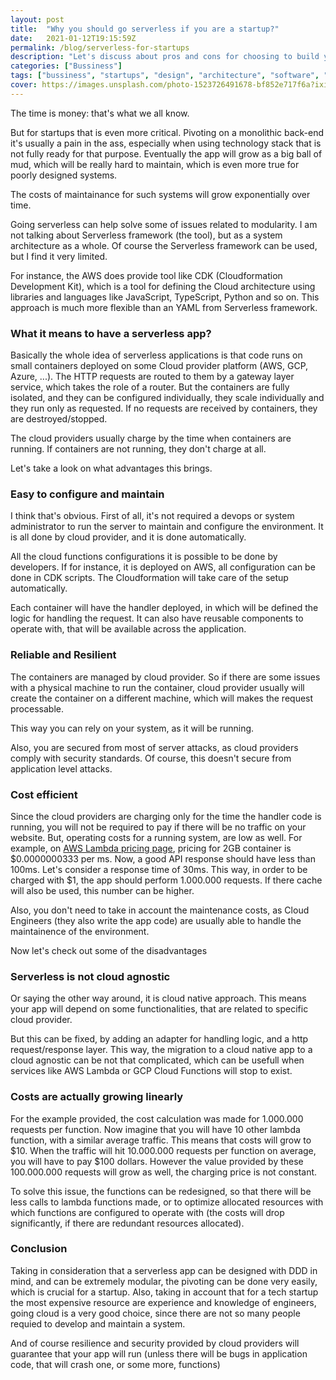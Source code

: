 ```yaml
---
layout: post
title:  "Why you should go serverless if you are a startup?"
date:   2021-01-12T19:15:59Z
permalink: /blog/serverless-for-startups
description: "Let's discuss about pros and cons for choosing to build your bussiness systems using a Serverless architecture provided by the major Cloud Platforms"
categories: ["Bussiness"]
tags: ["bussiness", "startups", "design", "architecture", "software", "programming"]
cover: https://images.unsplash.com/photo-1523726491678-bf852e717f6a?ixid=MXwxMjA3fDB8MHxwaG90by1wYWdlfHx8fGVufDB8fHw%3D&ixlib=rb-1.2.1&auto=format&fit=crop&w=1350&q=80
---
```



The time is money: that's what we all know. 

But for startups that is even more critical. Pivoting on a monolithic back-end it's usually a pain in the ass, especially when using technology stack that is not fully ready for that purpose. Eventually the app will grow as a big ball of mud, which will  be really hard to maintain, which is even more true for poorly designed systems.

The costs of maintainance for such systems will grow exponentially over time.

Going serverless can help solve some of issues related to modularity. I am not talking about Serverless framework (the tool), but as a system architecture as a whole. Of course the Serverless framework can be used, but I find it very limited. 

For instance, the AWS does provide tool like CDK (Cloudformation Development Kit), which is a tool for defining the Cloud architecture using libraries and languages like JavaScript, TypeScript, Python and so on. This approach is much more flexible than an YAML from Serverless framework.

### What it means to have a serverless app?

Basically the whole idea of serverless applications is that code runs on small containers deployed on some Cloud provider platform (AWS, GCP, Azure, ...). The HTTP requests are routed to them by a gateway layer service, which takes the role of a router. But the containers are fully isolated, and they can be configured individually, they scale individually and they run only as requested. If no requests are received by containers, they are destroyed/stopped.

The cloud providers usually charge by the time when containers are running. If containers are not running, they don't charge at all.

Let's take a look on what advantages this brings.

### Easy to configure and maintain

I think that's obvious. First of all, it's not required a devops or system administrator to run the server to maintain and configure the environment. It is all done by cloud provider, and it is done automatically. 

All the cloud functions configurations it is possible to be done by developers. If for instance, it is deployed on AWS, all configuration can be done in CDK scripts. The Cloudformation will take care of the setup automatically.

Each container will have the handler deployed, in which will be defined the logic for handling the request. It can also have reusable components to operate with, that will be available across the application.

### Reliable and Resilient

The containers are managed by cloud provider. So if there are some issues with a physical machine to run the container, cloud provider usually will create the container on a different machine, which will makes the request processable.

This way you can rely on your system, as it will be running.

Also, you are secured from most of server attacks, as cloud providers comply with security standards. Of course, this doesn't secure from application level attacks.

### Cost efficient

Since the cloud providers are charging only for the time the handler code is running, you will not be required to pay if there will be no traffic on your website. But, operating costs for a running system, are low as well. For example, on [AWS Lambda pricing page](https://aws.amazon.com/lambda/pricing/), pricing for 2GB container is $0.0000000333 per ms. Now, a good API response should have less than 100ms. Let's consider a response time of 30ms. This way, in order to be charged with \$1, the app should perform 1.000.000 requests. If there cache will also be used, this number can be higher.

Also, you don't need to take in account the maintenance costs, as Cloud Engineers (they also write the app code) are usually able to handle the maintainence of the environment.

Now let's check out some of the disadvantages

### Serverless is not cloud agnostic

Or saying the other way around, it is cloud native approach. This means your app will depend on some functionalities, that are related to specific cloud provider.

But this can be fixed, by adding an adapter for handling logic, and a http request/response layer. This way, the migration to a cloud native app to a cloud agnostic can be not that complicated, which can be usefull when services like AWS Lambda or GCP Cloud Functions will stop to exist.

### Costs are actually growing linearly

For the example provided, the cost calculation was made for 1.000.000 requests per function. Now imagine that you will have 10 other lambda function, with a similar average traffic. This means that costs will grow to $10. When the traffic will hit 10.000.000 requests per function on average, you will have to pay \$100 dollars. However the value provided by these 100.000.000 requests will grow as well, the charging price is not constant.

To solve this issue, the functions can be redesigned, so that there will be less calls to lambda functions made, or to optimize allocated resources with which functions are configured to operate with (the costs will drop significantly, if there are redundant resources allocated).

### Conclusion

Taking in consideration that a serverless app can be designed with DDD in mind, and can be extremely modular, the pivoting can be done very easily, which is crucial for a startup. Also, taking in account that for a tech startup the most expensive resource are experience and knowledge of engineers, going cloud is a very good choice, since there are not so many people requied to develop and maintain a system.

And of course resilience and security provided by cloud providers will guarantee that your app will run (unless there will be bugs in application code, that will crash one, or some more, functions)